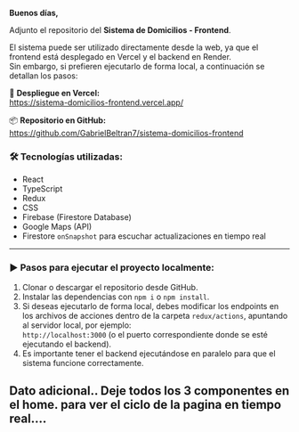 
**Buenos días,**

Adjunto el repositorio del **Sistema de Domicilios - Frontend**.

El sistema puede ser utilizado directamente desde la web, ya que el frontend está desplegado en Vercel y el backend en Render.  
Sin embargo, si prefieren ejecutarlo de forma local, a continuación se detallan los pasos:


🔗 **Despliegue en Vercel:**  
https://sistema-domicilios-frontend.vercel.app/

📦 **Repositorio en GitHub:**  
https://github.com/GabrielBeltran7/sistema-domicilios-frontend

### 🛠 Tecnologías utilizadas:
- React  
- TypeScript  
- Redux  
- CSS  
- Firebase (Firestore Database)  
- Google Maps (API)  
- Firestore `onSnapshot` para escuchar actualizaciones en tiempo real

---

### ▶️ Pasos para ejecutar el proyecto localmente:

1. Clonar o descargar el repositorio desde GitHub.
2. Instalar las dependencias con `npm i` o `npm install`.
3. Si deseas ejecutarlo de forma local, debes modificar los endpoints en los archivos de acciones dentro de la carpeta `redux/actions`, apuntando al servidor local, por ejemplo:  
   `http://localhost:3000` (o el puerto correspondiente donde se esté ejecutando el backend).
4. Es importante tener el backend ejecutándose en paralelo para que el sistema funcione correctamente.

Dato adicional..
 Deje todos los 3 componentes en el home. para ver el ciclo de la pagina en tiempo real....
---


 




